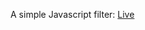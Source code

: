 A simple Javascript filter: 
<a href="https://afsar-uddin.github.io/Js-filterable-list/index.html">Live</a>
